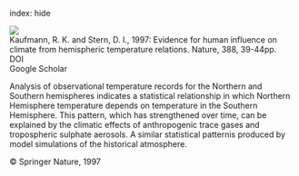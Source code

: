 index: hide

<div class="Citation">
    <div class="Citation-thumb CitationThumb-linked"  data-href="https://doi.org/10.1038/40332">
      <img src="https://static.claimspace.cloud/climate-study-static/refs/thumbs/10/Kaufmann_and_Stern_1997-thumb.png" />
    </div>

  <div class="Citation-body">
    <div class="Citation-text">Kaufmann, R. K. and Stern, D. I., 1997: Evidence for human influence on climate from hemispheric temperature relations. <span class="Article-journal">Nature, </span><span class="Article-volume">388, </span>39-44pp.</div>
    <div class="Citation-links">
      <div class="CitationLink" data-href="https://doi.org/10.1038/40332">
        <div class="CitationLink-icon CitationLink-Doi"></div>
        <div class="CitationLink-text">DOI</div>
      </div>
      <div class="CitationLink" data-href="https://scholar.google.com/scholar?q=10.1038/40332">
        <div class="CitationLink-icon CitationLink-Scholar"></div>
        <div class="CitationLink-text">Google Scholar</div>
      </div>
    </div>
  </div>
</div>

Analysis of observational temperature records for the Northern and Southern hemispheres indicates a statistical relationship in which Northern Hemisphere temperature depends on temperature in the Southern Hemisphere. This pattern, which has strengthened over time, can be explained by the climatic effects of anthropogenic trace gases and tropospheric sulphate aerosols. A similar statistical patternis produced by model simulations of the historical atmosphere.

<div class="Citation-copy">
&copy; Springer Nature, 1997
</div>
